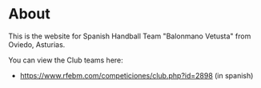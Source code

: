 # About

This is the website for Spanish Handball Team "Balonmano Vetusta" from Oviedo, Asturias.

You can view the Club teams here:

- https://www.rfebm.com/competiciones/club.php?id=2898 (in spanish)
